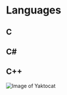 # Languages
## C
## C#
## C++
![Image of Yaktocat](https://octodex.github.com/images/yaktocat.png)


